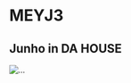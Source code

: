 # MEYJ3



## Junho in DA HOUSE

<div>
<img src="./images/Screenshot 2024-11-19 at 11.21.04 AM.png" class="d-block w-100" alt="...">

</div>